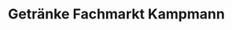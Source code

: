 ---
title: "Getränke Fachmarkt Kampmann"
url: /idstein/getraenke-fachmarkt-kampmann/
shop: Getränke
---